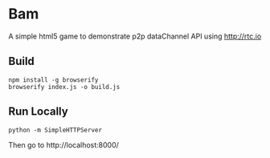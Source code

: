 Bam
===

A simple html5 game to demonstrate p2p dataChannel API using http://rtc.io


Build
-----

```
npm install -g browserify
browserify index.js -o build.js
```

Run Locally
-----------

```
python -m SimpleHTTPServer
```
Then go to http://localhost:8000/
